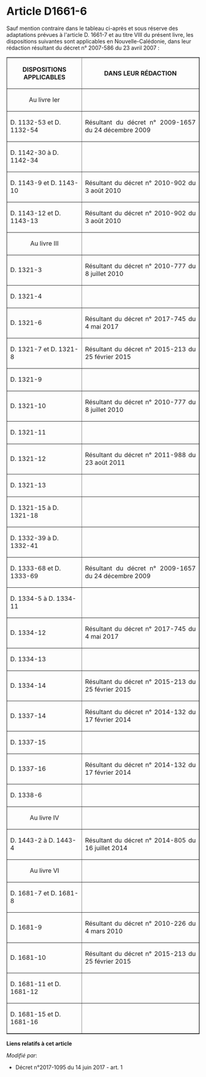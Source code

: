 # Article D1661-6

Sauf mention contraire dans le tableau ci-après et sous réserve des adaptations prévues à l'article D. 1661-7 et au titre
VIII du présent livre, les dispositions suivantes sont applicables en Nouvelle-Calédonie, dans leur rédaction résultant du
décret n° 2007-586 du 23 avril 2007 :

<table border="1">
  <tbody>
    <tr>
      <th>

DISPOSITIONS APPLICABLES</th>
      <th>

DANS LEUR RÉDACTION</th>
    </tr>
    <tr>
      <td align="center">

Au livre Ier</td>
      <td align="left">
    </td></tr>
    <tr>
      <td align="left">

D. 1132-53 et D. 1132-54</td>
      <td align="justify">

Résultant du décret n° 2009-1657 du 24 décembre 2009 </td>
    </tr>
    <tr>
      <td align="left">

D. 1142-30 à D. 1142-34</td>
      <td align="justify">
    </td></tr>
    <tr>
      <td align="left">

D. 1143-9 et D. 1143-10</td>
      <td align="justify">

Résultant du décret n° 2010-902 du 3 août 2010 </td>
    </tr>
    <tr>
      <td align="left">

D. 1143-12 et D. 1143-13</td>
      <td align="justify">

Résultant du décret n° 2010-902 du 3 août 2010 </td>
    </tr>
    <tr>
      <td align="center">

Au livre III</td>
      <td align="justify">
    </td></tr>
    <tr>
      <td align="left">

D. 1321-3</td>
      <td align="justify">

Résultant du décret n° 2010-777 du 8 juillet 2010 </td>
    </tr>
    <tr>
      <td align="left">

D. 1321-4</td>
      <td align="justify">
    </td></tr>
    <tr>
      <td align="left">

D. 1321-6</td>
      <td align="justify">

Résultant du décret n° 2017-745 du 4 mai 2017 </td>
    </tr>
    <tr>
      <td align="left">

D. 1321-7 et D. 1321-8</td>
      <td align="justify">

Résultant du décret n° 2015-213 du 25 février 2015 </td>
    </tr>
    <tr>
      <td align="left">

D. 1321-9</td>
      <td align="justify">
    </td></tr>
    <tr>
      <td align="left">

D. 1321-10</td>
      <td align="justify">

Résultant du décret n° 2010-777 du 8 juillet 2010 </td>
    </tr>
    <tr>
      <td align="left">

D. 1321-11</td>
      <td align="justify">
    </td></tr>
    <tr>
      <td align="left">

D. 1321-12</td>
      <td align="justify">

Résultant du décret n° 2011-988 du 23 août 2011 </td>
    </tr>
    <tr>
      <td align="left">

D. 1321-13</td>
      <td align="justify">
    </td></tr>
    <tr>
      <td align="left">

D. 1321-15 à D. 1321-18</td>
      <td align="justify">
    </td></tr>
    <tr>
      <td align="left">

D. 1332-39 à D. 1332-41</td>
      <td align="justify">
    </td></tr>
    <tr>
      <td align="left">

D. 1333-68 et D. 1333-69</td>
      <td align="justify">

Résultant du décret n° 2009-1657 du 24 décembre 2009 </td>
    </tr>
    <tr>
      <td align="left">

D. 1334-5 à D. 1334-11</td>
      <td align="justify">
    </td></tr>
    <tr>
      <td align="left">

D. 1334-12</td>
      <td align="justify">

Résultant du décret n° 2017-745 du 4 mai 2017 </td>
    </tr>
    <tr>
      <td align="left">

D. 1334-13</td>
      <td align="justify">
    </td></tr>
    <tr>
      <td align="left">

D. 1334-14</td>
      <td align="justify">

Résultant du décret n° 2015-213 du 25 février 2015 </td>
    </tr>
    <tr>
      <td align="left">

D. 1337-14</td>
      <td align="justify">

Résultant du décret n° 2014-132 du 17 février 2014 </td>
    </tr>
    <tr>
      <td align="left">

D. 1337-15</td>
      <td align="justify">
    </td></tr>
    <tr>
      <td align="left">

D. 1337-16</td>
      <td align="justify">

Résultant du décret n° 2014-132 du 17 février 2014 </td>
    </tr>
    <tr>
      <td align="left">

D. 1338-6</td>
      <td align="justify">
    </td></tr>
    <tr>
      <td align="center">

Au livre IV</td>
      <td align="justify">
    </td></tr>
    <tr>
      <td align="left">

D. 1443-2 à D. 1443-4</td>
      <td align="justify">

Résultant du décret n° 2014-805 du 16 juillet 2014 </td>
    </tr>
    <tr>
      <td align="center">

Au livre VI</td>
      <td align="justify">
    </td></tr>
    <tr>
      <td align="left">

D. 1681-7 et D. 1681-8</td>
      <td align="justify">
    </td></tr>
    <tr>
      <td align="left">

D. 1681-9</td>
      <td align="justify">

Résultant du décret n° 2010-226 du 4 mars 2010 </td>
    </tr>
    <tr>
      <td align="left">

D. 1681-10</td>
      <td align="justify">

Résultant du décret n° 2015-213 du 25 février 2015 </td>
    </tr>
    <tr>
      <td align="left">

D. 1681-11 et D. 1681-12</td>
      <td align="justify">
    </td></tr>
    <tr>
      <td align="left">

D. 1681-15 et D. 1681-16

</td>
      <td align="justify">
    </td></tr>
  </tbody>
</table>

**Liens relatifs à cet article**

_Modifié par_:

  - Décret n°2017-1095 du 14 juin 2017 - art. 1
